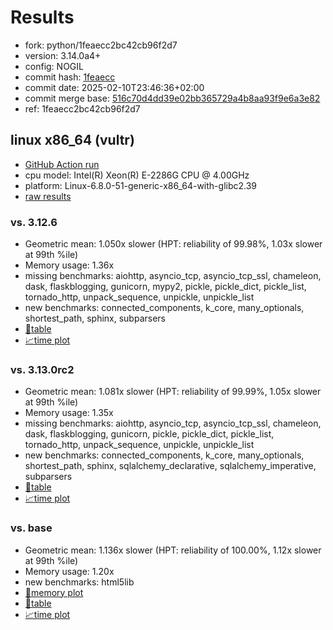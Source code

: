 # Results

- fork: python/1feaecc2bc42cb96f2d7
- version: 3.14.0a4+
- config: NOGIL
- commit hash: [1feaecc](https://github.com/python/cpython/commit/1feaecc)
- commit date: 2025-02-10T23:46:36+02:00
- commit merge base: [516c70d4dd39e02bb365729a4b8aa93f9e6a3e82](https://github.com/python/cpython/commit/516c70d4dd39e02bb365729a4b8aa93f9e6a3e82)
- ref: 1feaecc2bc42cb96f2d7

## linux x86_64 (vultr)

- [GitHub Action run](https://github.com/facebookexperimental/free-threading-benchmarking/actions/runs/13253202595)
- cpu model: Intel(R) Xeon(R) E-2286G CPU @ 4.00GHz
- platform: Linux-6.8.0-51-generic-x86_64-with-glibc2.39
- [raw results](bm-20250210-vultr-x86_64-python-1feaecc2bc42cb96f2d7-3.14.0a4%2B-1feaecc.json)

### vs. 3.12.6

- Geometric mean: 1.050x slower (HPT: reliability of 99.98%, 1.03x slower at 99th %ile)
- Memory usage: 1.36x
- missing benchmarks: aiohttp, asyncio_tcp, asyncio_tcp_ssl, chameleon, dask, flaskblogging, gunicorn, mypy2, pickle, pickle_dict, pickle_list, tornado_http, unpack_sequence, unpickle, unpickle_list
- new benchmarks: connected_components, k_core, many_optionals, shortest_path, sphinx, subparsers
- [📄table](bm-20250210-vultr-x86_64-python-1feaecc2bc42cb96f2d7-3.14.0a4%2B-1feaecc-vs-3.12.6.md)
- [📈time plot](bm-20250210-vultr-x86_64-python-1feaecc2bc42cb96f2d7-3.14.0a4%2B-1feaecc-vs-3.12.6.svg)

### vs. 3.13.0rc2

- Geometric mean: 1.081x slower (HPT: reliability of 99.99%, 1.05x slower at 99th %ile)
- Memory usage: 1.35x
- missing benchmarks: aiohttp, asyncio_tcp, asyncio_tcp_ssl, chameleon, dask, flaskblogging, gunicorn, pickle, pickle_dict, pickle_list, tornado_http, unpack_sequence, unpickle, unpickle_list
- new benchmarks: connected_components, k_core, many_optionals, shortest_path, sphinx, sqlalchemy_declarative, sqlalchemy_imperative, subparsers
- [📄table](bm-20250210-vultr-x86_64-python-1feaecc2bc42cb96f2d7-3.14.0a4%2B-1feaecc-vs-3.13.0rc2.md)
- [📈time plot](bm-20250210-vultr-x86_64-python-1feaecc2bc42cb96f2d7-3.14.0a4%2B-1feaecc-vs-3.13.0rc2.svg)

### vs. base

- Geometric mean: 1.136x slower (HPT: reliability of 100.00%, 1.12x slower at 99th %ile)
- Memory usage: 1.20x
- new benchmarks: html5lib
- [🧠memory plot](bm-20250210-vultr-x86_64-python-1feaecc2bc42cb96f2d7-3.14.0a4%2B-1feaecc-vs-base-mem.svg)
- [📄table](bm-20250210-vultr-x86_64-python-1feaecc2bc42cb96f2d7-3.14.0a4%2B-1feaecc-vs-base.md)
- [📈time plot](bm-20250210-vultr-x86_64-python-1feaecc2bc42cb96f2d7-3.14.0a4%2B-1feaecc-vs-base.svg)


